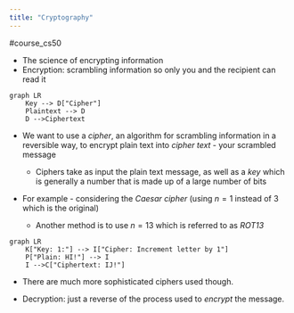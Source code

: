 ```yaml
---
title: "Cryptography"
---
```

#course_cs50

- The science of encrypting information
- Encryption: scrambling information so only you and the recipient can read it

```mermaid
graph LR
    Key --> D["Cipher"]
    Plaintext --> D
    D -->Ciphertext
```

- We want to use a *cipher*, an algorithm for scrambling information in a reversible way, to encrypt plain text into *cipher text* - your scrambled message
    - Ciphers take as input the plain text message, as well as a *key* which is generally a number that is made up of a large number of bits

- For example - considering the *Caesar cipher* (using $n = 1$ instead of $3$ which is the original)
    - Another method is to use $n = 13$ which is referred to as *ROT13*

```mermaid
graph LR
    K["Key: 1:"] --> I["Cipher: Increment letter by 1"]
    P["Plain: HI!"] --> I
    I -->C["Ciphertext: IJ!"]
```

- There are much more sophisticated ciphers used though.

- Decryption: just a reverse of the process used to _encrypt_ the message.
